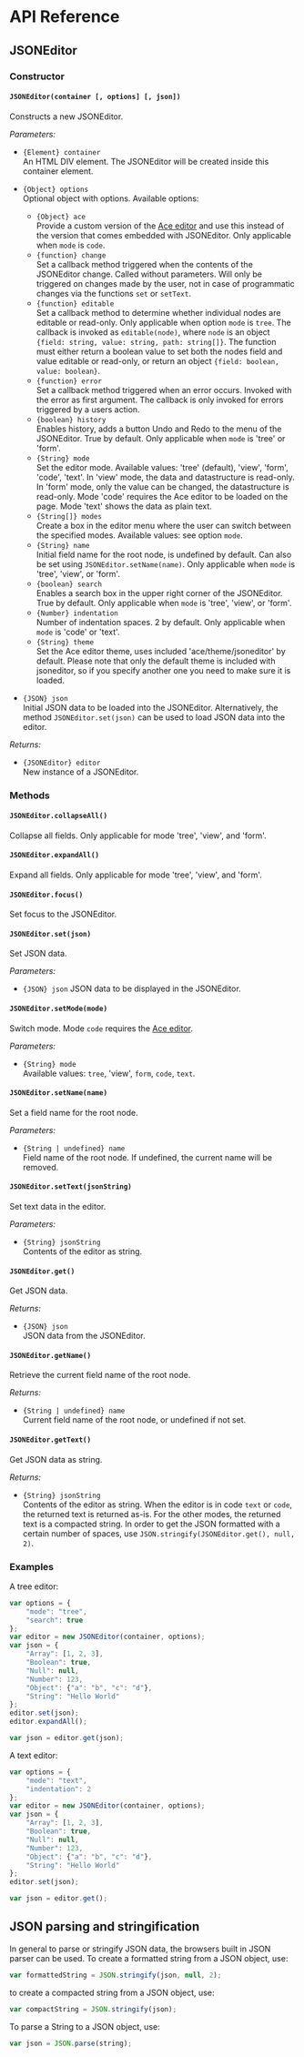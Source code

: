 # API Reference

## JSONEditor

### Constructor

#### `JSONEditor(container [, options] [, json])`

Constructs a new JSONEditor.

*Parameters:*

- `{Element} container`  
  An HTML DIV element. The JSONEditor will be created inside this container element.
- `{Object} options`  
  Optional object with options. Available options:

  - `{Object} ace`  
    Provide a custom version of the [Ace editor](http://ace.c9.io/) and use this instead of the version that comes embedded with JSONEditor. Only applicable when `mode` is `code`.
  - `{function} change`  
    Set a callback method triggered when the contents of the JSONEditor change. Called without parameters. Will only be triggered on changes made by the user, not in case of programmatic changes via the functions `set` or `setText`.
  - `{function} editable`  
    Set a callback method to determine whether individual nodes are editable or read-only. Only applicable when option `mode` is `tree`. The callback is invoked as `editable(node)`, where `node` is an object `{field: string, value: string, path: string[]}`. The function must either return a boolean value to set both the nodes field and value editable or read-only, or return an object `{field: boolean, value: boolean}`.
  - `{function} error`  
    Set a callback method triggered when an error occurs. Invoked with the error as first argument. The callback is only invoked
    for errors triggered by a users action.
  - `{boolean} history`  
    Enables history, adds a button Undo and Redo to the menu of the JSONEditor. True by default. Only applicable when `mode` is 'tree' or 'form'.
  - `{String} mode`  
    Set the editor mode. Available values: 'tree' (default), 'view', 'form', 'code', 'text'. In 'view' mode, the data and datastructure is read-only. In 'form' mode, only the value can be changed, the datastructure is read-only. Mode 'code' requires the Ace editor to be loaded on the page. Mode 'text' shows the data as plain text.
  - `{String[]} modes`  
    Create a box in the editor menu where the user can switch between the specified modes. Available values: see option `mode`.
  - `{String} name`  
    Initial field name for the root node, is undefined by default. Can also be set using `JSONEditor.setName(name)`. Only applicable when `mode` is 'tree', 'view', or 'form'.
  - `{boolean} search`  
    Enables a search box in the upper right corner of the JSONEditor. True by default. Only applicable when `mode` is 'tree', 'view', or 'form'.
  - `{Number} indentation`  
    Number of indentation spaces. 2 by default. Only applicable when `mode` is 'code' or 'text'.
  - `{String} theme`  
    Set the Ace editor theme, uses included 'ace/theme/jsoneditor' by default. Please note that only the default theme is included with jsoneditor, so if you specify another one you need to make sure it is loaded.

- `{JSON} json`  
  Initial JSON data to be loaded into the JSONEditor. Alternatively, the method `JSONEditor.set(json)` can be used to load JSON data into the editor.

*Returns:*

- `{JSONEditor} editor`  
  New instance of a JSONEditor.


### Methods

#### `JSONEditor.collapseAll()`

Collapse all fields. Only applicable for mode 'tree', 'view', and 'form'.

#### `JSONEditor.expandAll()`

Expand all fields. Only applicable for mode 'tree', 'view', and 'form'.

#### `JSONEditor.focus()`

Set focus to the JSONEditor.

#### `JSONEditor.set(json)`

Set JSON data.

*Parameters:*

- `{JSON} json`
  JSON data to be displayed in the JSONEditor.

#### `JSONEditor.setMode(mode)`

Switch mode. Mode `code` requires the [Ace editor](http://ace.ajax.org/).

*Parameters:*

- `{String} mode`  
  Available values: `tree`, 'view', `form`, `code`, `text`.

#### `JSONEditor.setName(name)`

Set a field name for the root node.

*Parameters:*

- `{String | undefined} name`  
  Field name of the root node. If undefined, the current name will be removed.

#### `JSONEditor.setText(jsonString)`

Set text data in the editor.

*Parameters:*

- `{String} jsonString`  
  Contents of the editor as string.

#### `JSONEditor.get()`

Get JSON data.

*Returns:*

- `{JSON} json`  
  JSON data from the JSONEditor.

#### `JSONEditor.getName()`

Retrieve the current field name of the root node.

*Returns:*

- `{String | undefined} name`  
  Current field name of the root node, or undefined if not set.

#### `JSONEditor.getText()`

Get JSON data as string.

*Returns:*

- `{String} jsonString`  
  Contents of the editor as string. When the editor is in code `text` or `code`,
  the returned text is returned as-is. For the other modes, the returned text
  is a compacted string. In order to get the JSON formatted with a certain
  number of spaces, use `JSON.stringify(JSONEditor.get(), null, 2)`.


### Examples

A tree editor:

```js
var options = {
    "mode": "tree",
    "search": true
};
var editor = new JSONEditor(container, options);
var json = {
    "Array": [1, 2, 3],
    "Boolean": true,
    "Null": null,
    "Number": 123,
    "Object": {"a": "b", "c": "d"},
    "String": "Hello World"
};
editor.set(json);
editor.expandAll();

var json = editor.get(json);
```

A text editor:

```js
var options = {
    "mode": "text",
    "indentation": 2
};
var editor = new JSONEditor(container, options);
var json = {
    "Array": [1, 2, 3],
    "Boolean": true,
    "Null": null,
    "Number": 123,
    "Object": {"a": "b", "c": "d"},
    "String": "Hello World"
};
editor.set(json);

var json = editor.get();
```

## JSON parsing and stringification

In general to parse or stringify JSON data, the browsers built in JSON parser can be used. To create a formatted string from a JSON object, use:

```js
var formattedString = JSON.stringify(json, null, 2);
```

to create a compacted string from a JSON object, use:

```js
var compactString = JSON.stringify(json);
```

To parse a String to a JSON object, use:

```js
var json = JSON.parse(string);
```

